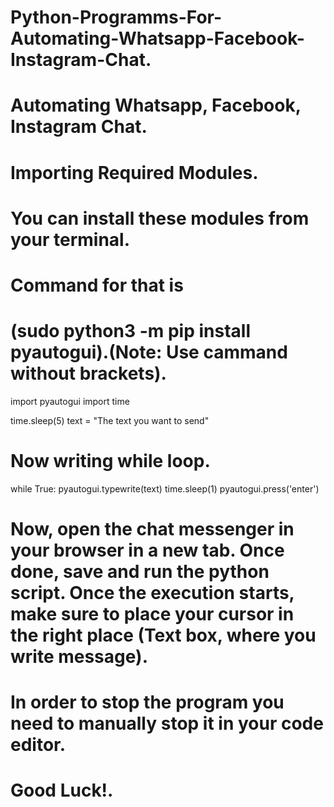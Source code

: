 # Python-Programms-For-Automating-Whatsapp-Facebook-Instagram-Chat.
# Automating Whatsapp, Facebook, Instagram Chat.


# Importing Required Modules. 

# You can install these modules from your terminal.

# Command for that is 
# (sudo python3 -m pip install pyautogui).(Note: Use cammand without brackets).


import pyautogui
import time


time.sleep(5)
text = "The text you want to send"

# Now writing while loop.

while True:
    pyautogui.typewrite(text)
    time.sleep(1)
    pyautogui.press('enter')


# Now, open the chat messenger in your browser in a new tab. Once done, save and run the python script. Once the execution starts, make sure to place your cursor in the right place (Text box, where you write message).

# In order to stop the program you need to manually stop it in your code editor.

# Good Luck!. 
